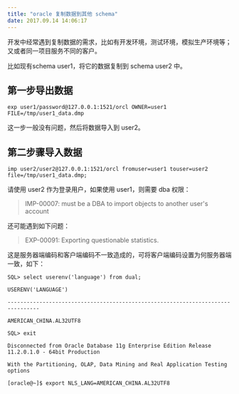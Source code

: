 ```yaml
---
title: "oracle 复制数据到其他 schema"
date: 2017.09.14 14:06:17
---
```


开发中经常遇到复制数据的需求，比如有开发环境，测试环境，模拟生产环境等；又或者同一项目服务不同的客户。

比如现有schema user1，将它的数据复制到 schema user2 中。

## 第一步导出数据

```shell
exp user1/password@127.0.0.1:1521/orcl OWNER=user1 FILE=/tmp/user1_data.dmp
```
这一步一般没有问题，然后将数据导入到 user2。

## 第二步骤导入数据
```shell
imp user2/user2@127.0.0.1:1521/orcl fromuser=user1 touser=user2 file=/tmp/user1_data.dmp;
```
请使用 user2 作为登录用户，如果使用 user1，则需要 dba 权限：
> IMP-00007: must be a DBA to import objects to another user's account

还可能遇到如下问题：
> EXP-00091: Exporting questionable statistics.

这是服务器端编码和客户端编码不一致造成的，可将客户端编码设置为何服务器端一致，如下：
```shell
SQL> select userenv('language') from dual;

USERENV('LANGUAGE')

--------------------------------------------------------------------------------

AMERICAN_CHINA.AL32UTF8

SQL> exit

Disconnected from Oracle Database 11g Enterprise Edition Release 11.2.0.1.0 - 64bit Production

With the Partitioning, OLAP, Data Mining and Real Application Testing options

[oracle@~]$ export NLS_LANG=AMERICAN_CHINA.AL32UTF8 

```